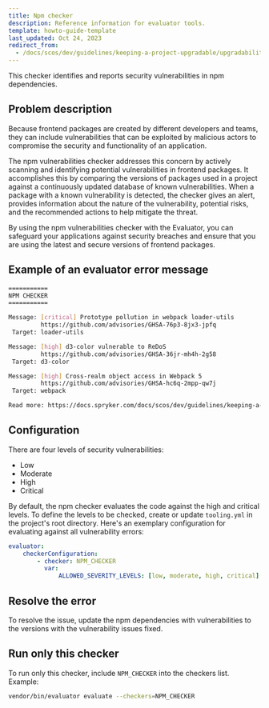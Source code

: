 ```yaml
---
title: Npm checker
description: Reference information for evaluator tools.
template: howto-guide-template
last_updated: Oct 24, 2023
redirect_from:
  - /docs/scos/dev/guidelines/keeping-a-project-upgradable/upgradability-guidelines/npm-checker.html
---
```


This checker identifies and reports security vulnerabilities in npm dependencies.

## Problem description

Because frontend packages are created by different developers and teams, they can  include vulnerabilities that can be exploited by malicious actors to compromise the security and functionality of an application.

The npm vulnerabilities checker addresses this concern by actively scanning and identifying potential vulnerabilities in frontend packages. It accomplishes this by comparing the versions of packages used in a project against a continuously updated database of known vulnerabilities. When a package with a known vulnerability is detected, the checker gives an alert, provides information about the nature of the vulnerability, potential risks, and the recommended actions to help mitigate the threat.

By using the npm vulnerabilities checker with the Evaluator, you can safeguard  your applications against security breaches and ensure that you are using the latest and  secure versions of frontend packages.

## Example of an evaluator error message

```sh
===========
NPM CHECKER
===========

Message: [critical] Prototype pollution in webpack loader-utils
         https://github.com/advisories/GHSA-76p3-8jx3-jpfq      
 Target: loader-utils  

Message: [high] d3-color vulnerable to ReDoS
         https://github.com/advisories/GHSA-36jr-mh4h-2g58
 Target: d3-color

Message: [high] Cross-realm object access in Webpack 5
         https://github.com/advisories/GHSA-hc6q-2mpp-qw7j
 Target: webpack

Read more: https://docs.spryker.com/docs/scos/dev/guidelines/keeping-a-project-upgradable/upgradability-guidelines/npm-checker.html
```

## Configuration

There are four levels of security vulnerabilities:
* Low
* Moderate
* High
* Critical

By default, the npm checker evaluates the code against the high and critical levels. To define the levels to be checked, create or update `tooling.yml` in the project's root directory. Here's an exemplary configuration for evaluating against all vulnerability errors:
```yaml
evaluator:
    checkerConfiguration:
        - checker: NPM_CHECKER
          var:
              ALLOWED_SEVERITY_LEVELS: [low, moderate, high, critical]
```

## Resolve the error

To resolve the issue, update the npm dependencies with vulnerabilities to the versions with the vulnerability issues fixed.


## Run only this checker
To run only this checker, include `NPM_CHECKER` into the checkers list. Example:
```bash
vendor/bin/evaluator evaluate --checkers=NPM_CHECKER
```
